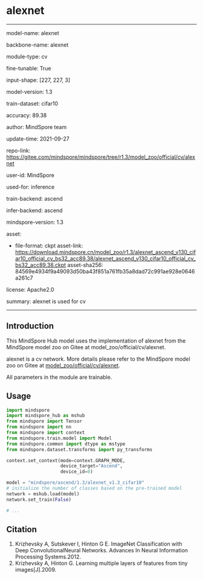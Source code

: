 # alexnet

---

model-name: alexnet

backbone-name: alexnet

module-type: cv

fine-tunable: True

input-shape: [227, 227, 3]

model-version: 1.3

train-dataset: cifar10

accuracy: 89.38

author: MindSpore team

update-time: 2021-09-27

repo-link: <https://gitee.com/mindspore/mindspore/tree/r1.3/model_zoo/official/cv/alexnet>

user-id: MindSpore

used-for: inference

train-backend: ascend

infer-backend: ascend

mindspore-version: 1.3

asset:

-
    file-format: ckpt
    asset-link: <https://download.mindspore.cn/model_zoo/r1.3/alexnet_ascend_v130_cifar10_official_cv_bs32_acc89.38/alexnet_ascend_v130_cifar10_official_cv_bs32_acc89.38.ckpt>
    asset-sha256: 84569e4934f9a49093d50ba43f851a761fb35a8dad72c991ae928e0646a261c7

license: Apache2.0

summary: alexnet is used for cv

---

## Introduction

This MindSpore Hub model uses the implementation of alexnet from the MindSpore model zoo on Gitee at model_zoo/official/cv/alexnet.

alexnet is a cv network. More details please refer to the MindSpore model zoo on Gitee at [model_zoo/official/cv/alexnet](https://gitee.com/mindspore/mindspore/blob/r1.3/model_zoo/official/cv/alexnet/README.md).

All parameters in the module are trainable.

## Usage

```python
import mindspore
import mindspore_hub as mshub
from mindspore import Tensor
from mindspore import nn
from mindspore import context
from mindspore.train.model import Model
from mindspore.common import dtype as mstype
from mindspore.dataset.transforms import py_transforms

context.set_context(mode=context.GRAPH_MODE,
                    device_target="Ascend",
                    device_id=0)

model = "mindspore/ascend/1.3/alexnet_v1.3_cifar10"
# initialize the number of classes based on the pre-trained model
network = mshub.load(model)
network.set_train(False)

# ...
```

## Citation

1. Krizhevsky A, Sutskever I, Hinton G E. ImageNet Classification with Deep ConvolutionalNeural Networks. Advances In Neural Information Processing Systems.2012.
2. Krizhevsky A, Hinton G. Learning multiple layers of features from tiny images[J].2009.
